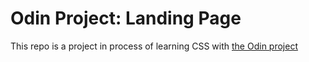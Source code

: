 # **Odin Project: Landing Page**

This repo is a project in process of learning CSS with [the Odin project](https://www.theodinproject.com/lessons/foundations-landing-page)